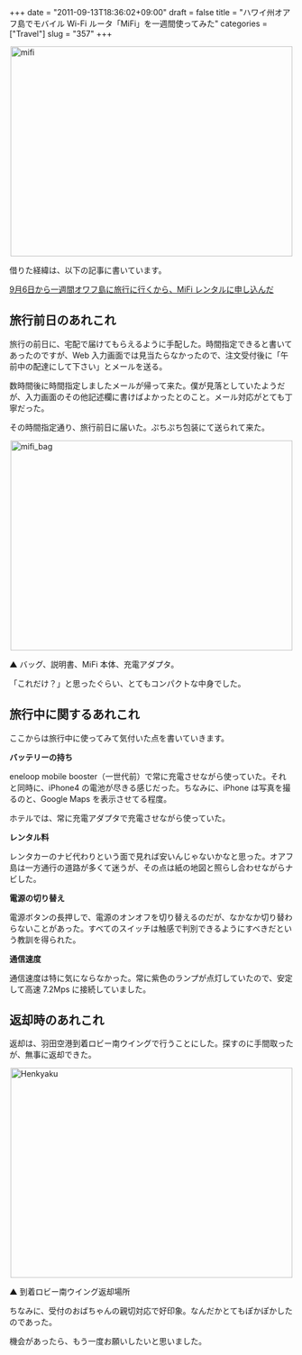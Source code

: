 +++
date = "2011-09-13T18:36:02+09:00"
draft = false
title = "ハワイ州オアフ島でモバイル Wi-Fi ルータ「MiFi」を一週間使ってみた"
categories = ["Travel"]
slug = "357"
+++

<img style="display:block; margin-left:auto; margin-right:auto;" src="/images/2011/09/mifi.jpg" alt="mifi" title="mifi.jpg" border="0" width="500" height="373" />

借りた経緯は、以下の記事に書いています。

<a href="http://rakuishi.com/travel/59/" target="_blank">9月6日から一週間オワフ島に旅行に行くから、MiFi レンタルに申し込んだ</a>

<h2>旅行前日のあれこれ</h2>

旅行の前日に、宅配で届けてもらえるように手配した。時間指定できると書いてあったのですが、Web 入力画面では見当たらなかったので、注文受付後に「午前中の配達にして下さい」とメールを送る。

数時間後に時間指定しましたメールが帰って来た。僕が見落としていたようだが、入力画面のその他記述欄に書けばよかったとのこと。メール対応がとても丁寧だった。

その時間指定通り、旅行前日に届いた。ぷちぷち包装にて送られて来た。

<img style="display:block; margin-left:auto; margin-right:auto;" src="/images/2011/09/mifi_bag.jpg" alt="mifi_bag" title="mifi_bag.jpg" border="0" width="500" height="373" />

▲ バッグ、説明書、MiFi 本体、充電アダプタ。

「これだけ？」と思ったぐらい、とてもコンパクトな中身でした。

<h2>旅行中に関するあれこれ</h2>

ここからは旅行中に使ってみて気付いた点を書いていきます。

<strong>バッテリーの持ち</strong>

eneloop mobile booster（一世代前）で常に充電させながら使っていた。それと同時に、iPhone4 の電池が尽きる感じだった。ちなみに、iPhone は写真を撮るのと、Google Maps を表示させてる程度。

ホテルでは、常に充電アダプタで充電させながら使っていた。

<strong>レンタル料</strong>

レンタカーのナビ代わりという面で見れば安いんじゃないかなと思った。オアフ島は一方通行の道路が多くて迷うが、その点は紙の地図と照らし合わせながらナビした。

<strong>電源の切り替え</strong>

電源ボタンの長押しで、電源のオンオフを切り替えるのだが、なかなか切り替わらないことがあった。すべてのスイッチは触感で判別できるようにすべきだという教訓を得られた。

<strong>通信速度</strong>

通信速度は特に気にならなかった。常に紫色のランプが点灯していたので、安定して高速 7.2Mps に接続していました。

<h2>返却時のあれこれ</h2>

返却は、羽田空港到着ロビー南ウイングで行うことにした。探すのに手間取ったが、無事に返却できた。

<img style="display:block; margin-left:auto; margin-right:auto;" src="/images/2011/09/henkyaku.jpg" alt="Henkyaku" title="henkyaku.jpg" border="0" width="500" height="373" />

▲ 到着ロビー南ウイング返却場所

ちなみに、受付のおばちゃんの親切対応で好印象。なんだかとてもぽかぽかしたのであった。

機会があったら、もう一度お願いしたいと思いました。
